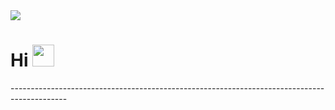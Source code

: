 <img src="https://i.postimg.cc/d062KB0G/3514a0adfb1d9d72c64dd7cd03fdf99e.jpg"/>

# **Hi <img src="https://raw.githubusercontent.com/TheDudeThatCode/TheDudeThatCode/master/Assets/Hi.gif" widht="75" height="35"/>** <br>

<a href="https://www.linkedin.com/in/shreyansh-narayan-941041203/">
</a>  
--------------------------------------------------------------------------------------------
